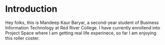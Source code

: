 # Introduction

Hey folks, this is Mandeep Kaur Baryar, a second-year student of Business Information Technology at Red River College. I have currently enrollend into Project Space where I am getting real life experinece, so far I am enjoying this roller coster.
